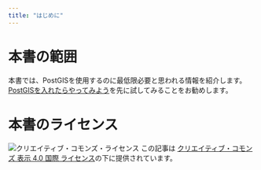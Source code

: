 ```yaml
---
title: "はじめに"
---
```

# 本書の範囲

本書では、PostGISを使用するのに最低限必要と思われる情報を紹介します。
[PostGISを入れたらやってみよう](https://zenn.dev/boiledorange73/books/b1de0a18073af70946e0)を先に試してみることをお勧めします。

# 本書のライセンス

![クリエイティブ・コモンズ・ライセンス](https://i.creativecommons.org/l/by/4.0/88x31.png)
この記事は [クリエイティブ・コモンズ 表示 4.0 国際 ライセンス](http://creativecommons.org/licenses/by/4.0/)の下に提供されています。
